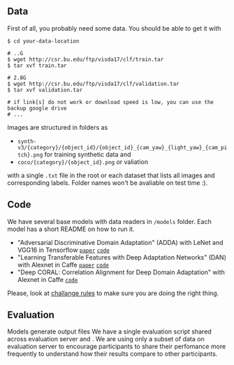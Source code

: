 ## Data

First of all, you probably need some data. You should be able to get it with 
    
    $ cd your-data-location
    
    # ..G
    $ wget http://csr.bu.edu/ftp/visda17/clf/train.tar
    $ tar xvf train.tar
    
    # 2.8G
    $ wget http://csr.bu.edu/ftp/visda17/clf/validation.tar
    $ tar xvf validation.tar  
    
    # if link[s] do not work or download speed is low, you can use the backup google drive
    # ...

Images are structured in folders as 

- `synth-v3/{category}/{object_id}/{object_id}_{cam_yaw}_{light_yaw}_{cam_pitch}.png` for training synthetic data and
- `coco/{category}/{object_id}.png` or valiation

with a single `.txt` file in the root or each dataset that lists all images and corresponding labels. Folder names won't be avaliable on test time :).

## Code

We have several base models with data readers in `/models` folder. Each model has a short README on how to run it.

- "Adversarial Discriminative Domain Adaptation" (ADDA) with LeNet and VGG16 in Tensorflow [`paper`](https://arxiv.org/abs/1702.05464) [`code`]()
- "Learning Transferable Features with Deep Adaptation Networks" (DAN) with Alexnet in Caffe [`paper`](https://arxiv.org/pdf/1502.02791.pdf) [`code`]()
- "Deep CORAL: Correlation Alignment for Deep Domain Adaptation" with Alexnet in Caffe [`code`]()

Please, look at [challange rules]() to make sure you are doing the right thing.

## Evaluation

Models generate output files We have a single evaluation script shared across evaluation server and . We are using only a subset of data on evaluation server to encourage participants to share their perfomance more frequently to understand how their results compare to other participants.
